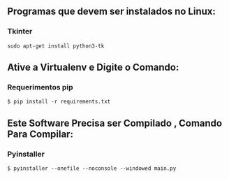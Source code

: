 ## Programas que devem ser instalados no Linux:
### Tkinter
    sudo apt-get install python3-tk


## Ative a Virtualenv e Digite o Comando:
### Requerimentos pip
    $ pip install -r requirements.txt

## Este Software Precisa ser Compilado , Comando Para Compilar:
### Pyinstaller
    $ pyinstaller --onefile --noconsole --windowed main.py

